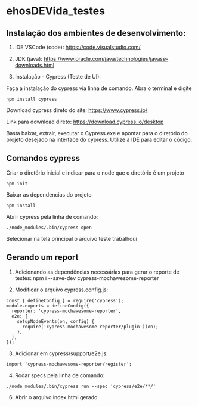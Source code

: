 # ehosDEVida_testes

## Instalação dos ambientes de desenvolvimento:
1. IDE VSCode (code):
https://code.visualstudio.com/

2. JDK (java):
https://www.oracle.com/java/technologies/javase-downloads.html

3. Instalação - Cypress (Teste de UI):

 Faça a instalação do cypress via linha de comando. Abra o terminal e digite

```
npm install cypress

```
 Download cypress direto do site: https://www.cypress.io/

Link para download direto: https://download.cypress.io/desktop

Basta baixar, extrair, executar o Cypress.exe e apontar para o diretório do projeto desejado na interface do cypress.
Utilize a IDE para editar o código.


## Comandos cypress

Criar o diretório inicial e indicar para o node que o diretório é um projeto
```
npm init
```

Baixar as dependencias do projeto 
```
npm install
```

Abrir cypress pela linha de comando:
```
./node_modules/.bin/cypress open
```
Selecionar na tela principal o arquivo teste trabalhoui

## Gerando um report 

1. Adicionando as dependências necessárias para gerar o reporte de testes:
npm i --save-dev cypress-mochawesome-reporter
	
2. Modificar o arquivo cypress.config.js:
```
const { defineConfig } = require('cypress');
module.exports = defineConfig({
  reporter: 'cypress-mochawesome-reporter',
  e2e: {
    setupNodeEvents(on, config) {
      require('cypress-mochawesome-reporter/plugin')(on);
    },
  },
});
````
3. Adicionar em cypress/support/e2e.js:
```
import 'cypress-mochawesome-reporter/register';
```
4. Rodar specs pela linha de comando:
```
./node_modules/.bin/cypress run --spec 'cypress/e2e/**/'
```
6. Abrir o arquivo index.html gerado
